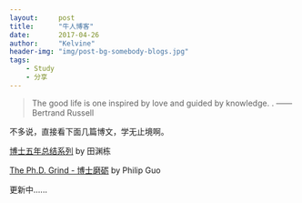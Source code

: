 ```yaml
---
layout:     post
title:      "牛人博客"
date:       2017-04-26
author:     "Kelvine"
header-img: "img/post-bg-somebody-blogs.jpg"
tags:
    - Study 
    - 分享
---
```



>The good life is one inspired by love and guided by knowledge.
. —— Bertrand Russell

不多说，直接看下面几篇博文，学无止境啊。


[博士五年总结系列](http://yuandong-tian.com/five_year_summary_of_PhD.pdf) by 田渊栋 


[The Ph.D. Grind - 博士磨砺](http://www.pgbovine.net/PhD-memoir.htm) by Philip Guo

更新中......